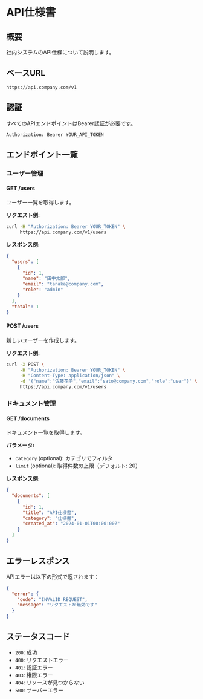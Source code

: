 # API仕様書

## 概要

社内システムのAPI仕様について説明します。

## ベースURL

```
https://api.company.com/v1
```

## 認証

すべてのAPIエンドポイントはBearer認証が必要です。

```http
Authorization: Bearer YOUR_API_TOKEN
```

## エンドポイント一覧

### ユーザー管理

#### GET /users

ユーザー一覧を取得します。

**リクエスト例:**
```bash
curl -H "Authorization: Bearer YOUR_TOKEN" \
     https://api.company.com/v1/users
```

**レスポンス例:**
```json
{
  "users": [
    {
      "id": 1,
      "name": "田中太郎",
      "email": "tanaka@company.com",
      "role": "admin"
    }
  ],
  "total": 1
}
```

#### POST /users

新しいユーザーを作成します。

**リクエスト例:**
```bash
curl -X POST \
     -H "Authorization: Bearer YOUR_TOKEN" \
     -H "Content-Type: application/json" \
     -d '{"name":"佐藤花子","email":"sato@company.com","role":"user"}' \
     https://api.company.com/v1/users
```

### ドキュメント管理

#### GET /documents

ドキュメント一覧を取得します。

**パラメータ:**
- `category` (optional): カテゴリでフィルタ
- `limit` (optional): 取得件数の上限（デフォルト: 20）

**レスポンス例:**
```json
{
  "documents": [
    {
      "id": 1,
      "title": "API仕様書",
      "category": "仕様書",
      "created_at": "2024-01-01T00:00:00Z"
    }
  ]
}
```

## エラーレスポンス

APIエラーは以下の形式で返されます：

```json
{
  "error": {
    "code": "INVALID_REQUEST",
    "message": "リクエストが無効です"
  }
}
```

## ステータスコード

- `200`: 成功
- `400`: リクエストエラー
- `401`: 認証エラー
- `403`: 権限エラー
- `404`: リソースが見つからない
- `500`: サーバーエラー